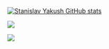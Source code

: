 [![Stanislav Yakush GitHub stats](https://github-readme-stats.vercel.app/api?username=yakushstanislav&show_icons=true&count_private=true&include_all_commits=true&hide_border=true)](https://github.com/yakushstanislav)

[![](https://github-readme-stats.vercel.app/api/top-langs/?username=yakushstanislav&layout=compact&&langs_count=8&hide_border=true)](https://github.com/yakushstanislav)


![](https://komarev.com/ghpvc/?username=yakushstanislav&style=plastic&color=2ede58)
